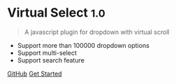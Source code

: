 # Virtual Select <small>1.0</small>

> A javascript plugin for dropdown with virtual scroll

- Support more than 100000 dropdown options
- Support multi-select
- Support search feature

[GitHub](https://github.com/{{repo}})
[Get Started](#get-started)
